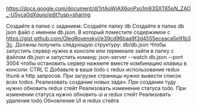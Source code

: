 https://docs.google.com/document/d/1rtAoWjAX6onPxo1m83SXT65pN_ZAO_-U5yca0dXquig/edit?usp=sharing

Создайте в папке с заданием:
Создайте папку db
Создайте в папке db json файл с именем db.json. В который поместите содержимое c https://gist.github.com/OlegRovenskyi/e39cd96baa9f3d4555eceaca5e91b33c. Должны получить следующую структуру: db/db.json
Чтобы запустить сервер нужно в консоле или терменале зайти в папку с файлом db.json и запустить команд: json-server --watch db.json --port 3004
чтобы остановить сервер нажмите вместе комбинацию клавиш в консоли: CTRL C
Добавьте в ваше todo c redux использование redux thunk и http запросов. 
При загрузке страницы нужно вывести список всех todos.
Реализовать создание новых задач. 
При создании туду нужно обновить redux стейт
Реализовать изменение статуса todo. 
При изменении статуса нужно обновить ui и redux стейт
Реализовать удаление todo
Обновление UI и redux стейта
